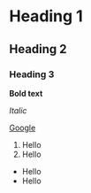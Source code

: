 # Heading 1

## Heading 2

### Heading 3

**Bold text**


*Italic*

[Google](https://www.google.com/)

1. Hello
2. Hello

* Hello
* Hello
